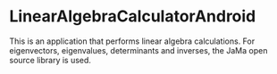 # LinearAlgebraCalculatorAndroid

This is an application that performs linear algebra calculations. 
For eigenvectors, eigenvalues, determinants and inverses, the JaMa open source library is used.
